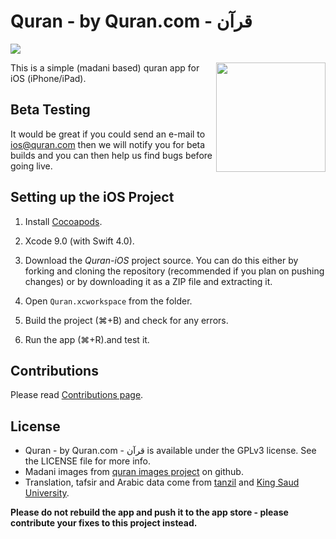 # Quran - by Quran.com - قرآن

[<img src="https://cloud.githubusercontent.com/assets/5665498/24449585/04481cfe-1478-11e7-9079-35c9532fc661.png" />](https://itunes.apple.com/app/id1118663303)


[<img align="right" src="https://cloud.githubusercontent.com/assets/5665498/25025425/85720cc8-20a2-11e7-9860-c1e37353b049.png"  width="175"/>](https://itunes.apple.com/app/id1118663303)

This is a simple (madani based) quran app for iOS (iPhone/iPad).

## Beta Testing

It would be great if you could send an e-mail to ios@quran.com then we will notify you for beta builds and you can then help us find bugs before going live.

## Setting up the iOS Project

1. Install [Cocoapods](https://cocoapods.org).

2. Xcode 9.0 (with Swift 4.0).

3. Download the _Quran-iOS_ project source. You can do this either by forking and cloning the repository (recommended if you plan on pushing changes) or by downloading it as a ZIP file and extracting it.

4. Open `Quran.xcworkspace` from the folder.

5. Build the project (⌘+B) and check for any errors.

6. Run the app (⌘+R).and test it.

## Contributions
Please read [Contributions page](https://github.com/quran/quran-ios/wiki/Contributions).

## License

* Quran - by Quran.com - قرآن is available under the GPLv3 license. See the LICENSE file for more info.
* Madani images from [quran images project](https://github.com/quran/quran.com-images) on github.
* Translation, tafsir and Arabic data come from [tanzil](http://tanzil.net) and [King Saud University](https://quran.ksu.edu.sa).

**Please do not rebuild the app and push it to the app store - please contribute your fixes to this project instead.**
